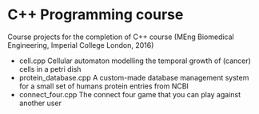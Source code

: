# C++ Programming course
Course projects for the completion of C++ course (MEng Biomedical Engineering, Imperial College London, 2016)

- cell.cpp                  Cellular automaton modelling the temporal growth of (cancer) cells in a petri dish 
- protein_database.cpp      A custom-made database management system for a small set of humans protein entries from NCBI
- connect_four.cpp          The connect four game that you can play against another user
